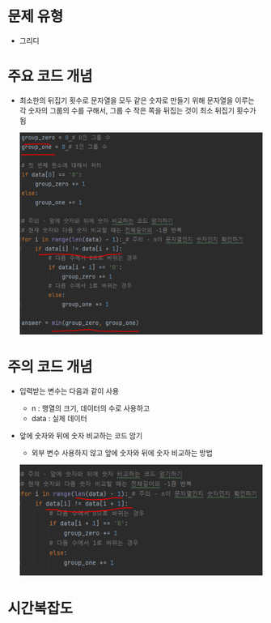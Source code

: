 # 문제 유형
- 그리디

# 주요 코드 개념
- 최소한의 뒤집기 횟수로 문자열을 모두 같은 숫자로 만들기 위해 문자열을 이루는 각 숫자의 그룹의 수를 구해서, 그룹 수 작은 쪽을 뒤집는 것이 최소 뒤집기 횟수가 됨 

  ![img_3.png](캡처이미지/img_3.png)

# 주의 코드 개념
- 입력받는 변수는 다음과 같이 사용
  - n : 행열의 크기, 데이터의 수로 사용하고
  - data : 실제 데이터

- 앞에 숫자와 뒤에 숫자 비교하는 코드 암기
  - 외부 변수 사용하지 않고 앞에 숫자와 뒤에 숫자 비교하는 방법
  
  ![img_4.png](캡처이미지/img_4.png)

# 시간복잡도
